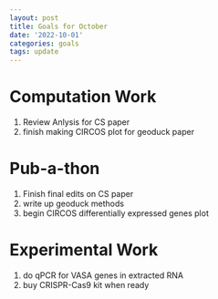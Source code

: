 ```yaml
---
layout: post
title: Goals for October
date: '2022-10-01'
categories: goals
tags: update 
---
```


# Computation Work
1. Review Anlysis for CS paper
2. finish making CIRCOS plot for geoduck paper

# Pub-a-thon
1. Finish final edits on CS paper
2. write up geoduck methods 
3. begin CIRCOS differentially expressed genes plot

# Experimental Work
1. do qPCR for VASA genes in extracted RNA
2. buy CRISPR-Cas9 kit when ready 
